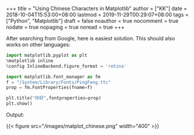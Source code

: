 +++
title = "Using Chinese Characters in Matplotlib"
author = ["KK"]
date = 2018-10-04T15:53:00+08:00
lastmod = 2019-11-29T00:29:07+08:00
tags = ["Python", "Matplotlib"]
draft = false
noauthor = true
nocomment = true
nodate = true
nopaging = true
noread = true
+++

After searching from Google, here is easiest solution. This should also works on other languages:

```python
import matplotlib.pyplot as plt
%matplotlib inline
%config InlineBackend.figure_format = 'retina'

import matplotlib.font_manager as fm
f = "/System/Library/Fonts/PingFang.ttc"
prop = fm.FontProperties(fname=f)

plt.title("你好",fontproperties=prop)
plt.show()
```

Output:

{{< figure src="/images/matplot_chinese.png" width="400" >}}
